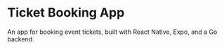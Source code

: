 # Ticket Booking App

An app for booking event tickets, built with React Native, Expo, and a Go backend.
